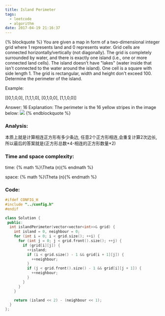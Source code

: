 ```yaml
---
title: Island Perimeter
tags:
  - leetcode
  - algorithm
date: 2017-04-19 21:16:37
---
```

{% blockquote %}
You are given a map in form of a two-dimensional integer grid where 1 represents land and 0 represents water. Grid cells are connected horizontally/vertically (not diagonally). The grid is completely surrounded by water, and there is exactly one island (i.e., one or more connected land cells). The island doesn't have "lakes" (water inside that isn't connected to the water around the island). One cell is a square with side length 1. The grid is rectangular, width and height don't exceed 100. Determine the perimeter of the island.

Example:

[[0,1,0,0],
 [1,1,1,0],
 [0,1,0,0],
 [1,1,0,0]]

Answer: 16
Explanation: The perimeter is the 16 yellow stripes in the image below:
![](https://leetcode.com/static/images/problemset/island.png)
{% endblockquote %}
<!-- more -->
### Analysis:
本质上就是计算相连正方形有多少条边, 任意2个正方形相连,会重复计算2次边长,
所以最后的答案就是(正方形总数\*4-相连的正方形数量\*2)
### Time and space complexity:
time: {% math %}\Theta (n){% endmath %}
 
space: {% math %}\Theta (n){% endmath %}
### Code:
```cpp
#ifdef CONFIG_H
#include "../config.h"
#endif

class Solution {
 public:
  int islandPerimeter(vector<vector<int>>& grid) {
    int island = 0, neighbour = 0;
    for (int i = 0; i < grid.size(); ++i) {
      for (int j = 0; j < grid.front().size(); ++j) {
        if (grid[i][j]) {
          ++island;
          if (i < grid.size() - 1 && grid[i + 1][j]) {
            ++neighbour;
          }
          if (j < grid.front().size() - 1 && grid[i][j + 1]) {
            ++neighbour;
          }
        }
      }
    }

    return (island << 2) - (neighbour << 1);
  }
};
```
